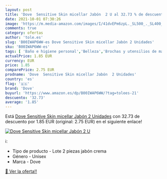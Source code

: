 ```yaml
---
layout: post
title: 'Dove  Sensitive Skin micellar Jabón  2 U al 32.73 % de descuento'
date: 2021-10-01 07:30:26
image: 'https://m.media-amazon.com/images/I/41dvEPm6zpL._SL500_._SL400_.jpg'
comments: true
category: ofertas
author: 'tole.es'
slug: 'B00IWAP6WW-es Dove Sensitive Skin micellar Jabón 2 Unidades'
sku: 'B00IWAP6WW-es'
tags: [ 'Baño e higiene personal','Belleza','Brochas y utensilios de maquillaje','Limpieza personal','Pastillas de jabón','Utensilios y accesorios de belleza','dove','jabón', ]
actualPrice: 1.85 EUR
currency: EUR
price: 1.85
comparePrice: 2.75 EUR
prodname: 'Dove  Sensitive Skin micellar Jabón  2 Unidades'
country: 'es'
flag: '🇪🇸'
brand: 'Dove'
buyurl: 'https://www.amazon.es/dp/B00IWAP6WW/?tag=tolees-21'
descuento: '32.73'
average: '1.85'
---
```


Está [Dove  Sensitive Skin micellar Jabón  2 Unidades](https://www.amazon.es/dp/B00IWAP6WW/?tag=tolees-21) con 32.73 de descuento por 1.85 EUR (original: 2.75 EUR) en el siguiente enlace!

[![Dove  Sensitive Skin micellar Jabón  2 U](https://m.media-amazon.com/images/I/41dvEPm6zpL._SL500_._SL400_.jpg)](https://www.amazon.es/dp/B00IWAP6WW/?tag=tolees-21)

ℹ️:

- Tipo de producto - Lote 2 piezas jabón crema
- Género - Unisex
- Marca - Dove

[🛒 Ver la oferta!!](https://www.amazon.es/dp/B00IWAP6WW/?tag=tolees-21)
